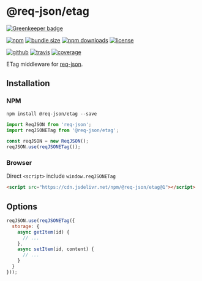 # @req-json/etag

[![Greenkeeper badge](https://badges.greenkeeper.io/req-json/req-json-etag.svg)](https://greenkeeper.io/)

[![npm][badge-version]][npm]
[![bundle size][badge-size]][bundlephobia]
[![npm downloads][badge-downloads]][npm]
[![license][badge-license]][license]


[![github][badge-issues]][github]
[![travis][badge-build]][travis]
[![coverage][badge-coverage]][coveralls]

ETag middleware for [req-json][req-json].

## Installation

### NPM

```
npm install @req-json/etag --save
```

```js
import ReqJSON from 'req-json';
import reqJSONETag from '@req-json/etag';

const reqJSON = new ReqJSON();
reqJSON.use(reqJSONETag());
```

### Browser

Direct `<script>` include `window.reqJSONETag`

```html
<script src="https://cdn.jsdelivr.net/npm/@req-json/etag@1"></script>
```

## Options

```js
reqJSON.use(reqJSONETag({
  storage: {
    async getItem(id) {
      // ...
    },
    async setItem(id, content) {
      // ...
    }
  }
}));
```

[req-json]: https://github.com/Cweili/req-json

[badge-version]: https://img.shields.io/npm/v/@req-json%2Fetag.svg
[badge-downloads]: https://img.shields.io/npm/dt/@req-json%2Fetag.svg
[npm]: https://www.npmjs.com/package/@req-json/etag

[badge-size]: https://img.shields.io/bundlephobia/minzip/@req-json%2Fetag.svg
[bundlephobia]: https://bundlephobia.com/result?p=@req-json%2Fetag

[badge-license]: https://img.shields.io/npm/l/@req-json%2Fetag.svg
[license]: https://github.com/req-json/req-json-etag/blob/master/LICENSE

[badge-issues]: https://img.shields.io/github/issues/req-json/req-json-etag.svg
[github]: https://github.com/req-json/req-json-etag

[badge-build]: https://travis-ci.org/req-json/req-json-etag.svg?branch=master
[travis]: https://travis-ci.org/req-json/req-json-etag

[badge-coverage]: https://coveralls.io/repos/github/req-json/req-json-etag/badge.svg?branch=master
[coveralls]: https://coveralls.io/github/req-json/req-json-etag?branch=master
